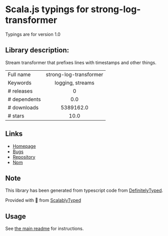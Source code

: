 
# Scala.js typings for strong-log-transformer

Typings are for version 1.0

## Library description:
Stream transformer that prefixes lines with timestamps and other things.

|                    |                 |
| ------------------ | :-------------: |
| Full name          | strong-log-transformer |
| Keywords           | logging, streams |
| # releases         | 0 |
| # dependents       | 0.0 |
| # downloads        | 5389162.0 |
| # stars            | 10.0 |

## Links
- [Homepage](https://github.com/strongloop/strong-log-transformer)
- [Bugs](https://github.com/strongloop/strong-log-transformer/issues)
- [Repository](https://github.com/strongloop/strong-log-transformer)
- [Npm](https://www.npmjs.com/package/strong-log-transformer)
    


## Note
This library has been generated from typescript code from [DefinitelyTyped](https://definitelytyped.org).

Provided with :purple_heart: from [ScalablyTyped](https://github.com/oyvindberg/ScalablyTyped)

## Usage
See [the main readme](../../readme.md) for instructions.


